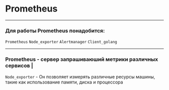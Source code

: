 # Prometheus
___
### Для работы Prometheus понадобится:
``Prometheus``
``Node_exporter``
``Alertmanager``
``Client_golang``
___
### Prometheus - сервер запрашиваюший метрики различных сервисов | 
``Node_exporter`` - Он позволяет измерять различные ресурсы машины, такие как использование памяти, диска и процессора
